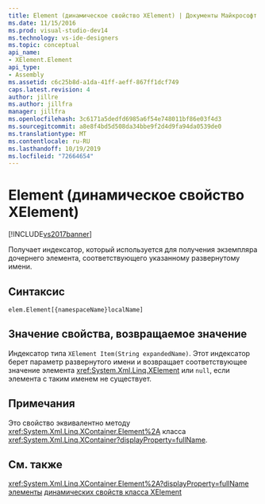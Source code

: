 ```yaml
---
title: Element (динамическое свойство XElement) | Документы Майкрософт
ms.date: 11/15/2016
ms.prod: visual-studio-dev14
ms.technology: vs-ide-designers
ms.topic: conceptual
api_name:
- XElement.Element
api_type:
- Assembly
ms.assetid: c6c25b8d-a1da-41ff-aeff-867ff1dcf749
caps.latest.revision: 4
author: jillre
ms.author: jillfra
manager: jillfra
ms.openlocfilehash: 3c6171a5dedfd6985a6f54e748011bf86e03f4d3
ms.sourcegitcommit: a8e8f4bd5d508da34bbe9f2d4d9fa94da0539de0
ms.translationtype: MT
ms.contentlocale: ru-RU
ms.lasthandoff: 10/19/2019
ms.locfileid: "72664654"
---
```

# <a name="element-xelement-dynamic-property"></a>Element (динамическое свойство XElement)
[!INCLUDE[vs2017banner](../includes/vs2017banner.md)]

Получает индексатор, который используется для получения экземпляра дочернего элемента, соответствующего указанному развернутому имени.

## <a name="syntax"></a>Синтаксис

```
elem.Element[{namespaceName}localName]
```

## <a name="property-valuereturn-value"></a>Значение свойства, возвращаемое значение
 Индексатор типа `XElement Item(String expandedName)`. Этот индексатор берет параметр развернутого имени и возвращает соответствующее значение элемента <xref:System.Xml.Linq.XElement> или `null`, если элемента с таким именем не существует.

## <a name="remarks"></a>Примечания
 Это свойство эквивалентно методу <xref:System.Xml.Linq.XContainer.Element%2A> класса <xref:System.Xml.Linq.XContainer?displayProperty=fullName>.

## <a name="see-also"></a>См. также
 <xref:System.Xml.Linq.XContainer.Element%2A?displayProperty=fullName> [элементы](../designers/elements-xelement-dynamic-property.md) [динамических свойств класса XElement](../designers/xelement-class-dynamic-properties.md)

